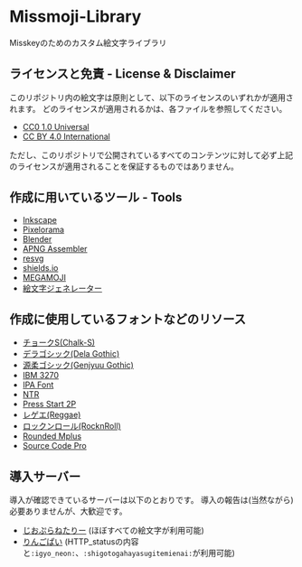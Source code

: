 # Missmoji-Library

Misskeyのためのカスタム絵文字ライブラリ

## ライセンスと免責 - License & Disclaimer

このリポジトリ内の絵文字は原則として、以下のライセンスのいずれかが適用されます。
どのライセンスが適用されるかは、各ファイルを参照してください。

- [CC0 1.0 Universal](https://creativecommons.org/publicdomain/zero/1.0/)
- [CC BY 4.0 International](https://creativecommons.org/licenses/by/4.0/)

ただし、このリポジトリで公開されているすべてのコンテンツに対して必ず上記のライセンスが適用されることを保証するものではありません。

## 作成に用いているツール - Tools

- [Inkscape](https://inkscape.org/)
- [Pixelorama](https://github.com/Orama-Interactive/Pixelorama)
- [Blender](https://www.blender.org/)
- [APNG Assembler](https://apngasm.sourceforge.net/)
- [resvg](https://github.com/RazrFalcon/resvg)
- [shields.io](https://shields.io/)
- [MEGAMOJI](https://zk-phi.github.io/MEGAMOJI/)
- [絵文字ジェネレーター](https://emoji-gen.ninja/)

## 作成に使用しているフォントなどのリソース

- [チョークS(Chalk-S)](http://font.cutegirl.jp/chalk-s.html)
- [デラゴシック(Dela Gothic)](https://github.com/syakuzen/DelaGothic)
- [源柔ゴシック(Genjyuu Gothic)](http://jikasei.me/font/genjyuu/)
- [IBM 3270](https://github.com/rbanffy/3270font)
- [IPA Font](https://moji.or.jp/ipafont/)
- [NTR](https://fonts.google.com/specimen/NTR)
- [Press Start 2P](https://github.com/codeman38/PressStart2P)
- [レゲエ(Reggae)](https://github.com/fontworks-fonts/Reggae)
- [ロックンロール(RocknRoll)](https://github.com/fontworks-fonts/RocknRoll)
- [Rounded Mplus](http://jikasei.me/font/rounded-mplus/)
- [Source Code Pro](https://github.com/adobe-fonts/source-code-pro)

## 導入サーバー

導入が確認できているサーバーは以下のとおりです。
導入の報告は(当然ながら)必要ありませんが、大歓迎です。

- [じおぷらねたりー](https://geoplanetary.net/) (ほぼすべての絵文字が利用可能)
- [りんごぱい](https://misskey.04.si/) (HTTP_statusの内容と`:igyo_neon:`、`:shigotogahayasugitemienai:`が利用可能)
